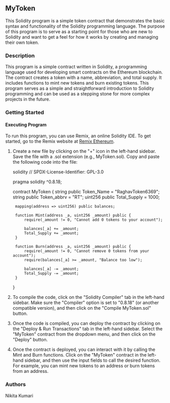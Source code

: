 ## MyToken

This Solidity program is a simple token contract that demonstrates the basic syntax and functionality of the Solidity programming language. The purpose of this program is to serve as a starting point for those who are new to Solidity and want to get a feel for how it works by creating and managing their own token.

### Description

This program is a simple contract written in Solidity, a programming language used for developing smart contracts on the Ethereum blockchain. The contract creates a token with a name, abbreviation, and total supply. It includes functions to mint new tokens and burn existing tokens. This program serves as a simple and straightforward introduction to Solidity programming and can be used as a stepping stone for more complex projects in the future.

### Getting Started

#### Executing Program

To run this program, you can use Remix, an online Solidity IDE. To get started, go to the Remix website at [Remix Ethereum](https://remix.ethereum.org/).

1. Create a new file by clicking on the "+" icon in the left-hand sidebar. Save the file with a .sol extension (e.g., MyToken.sol). Copy and paste the following code into the file:

    solidity
    // SPDX-License-Identifier: GPL-3.0

    pragma solidity ^0.8.18;

    contract MyToken {
        string public Token_Name = "RaghavToken6369";
        string public Token_abbrv = "RT"; 
        uint256 public Total_Supply = 1000;
        
        mapping(address => uint256) public balances;

        function Mint(address _a, uint256 _amount) public {
            require(_amount != 0, "Cannot add 0 tokens to your account");
            
            balances[_a] += _amount;
            Total_Supply += _amount;
        }

        function Burn(address _a, uint256 _amount) public {
            require(_amount != 0, "Cannot remove 0 tokens from your account");
            require(balances[_a] >= _amount, "Balance too low");
            
            balances[_a] -= _amount;
            Total_Supply -= _amount;
        }
    }
    

2. To compile the code, click on the "Solidity Compiler" tab in the left-hand sidebar. Make sure the "Compiler" option is set to "0.8.18" (or another compatible version), and then click on the "Compile MyToken.sol" button.

3. Once the code is compiled, you can deploy the contract by clicking on the "Deploy & Run Transactions" tab in the left-hand sidebar. Select the "MyToken" contract from the dropdown menu, and then click on the "Deploy" button.

4. Once the contract is deployed, you can interact with it by calling the Mint and Burn functions. Click on the "MyToken" contract in the left-hand sidebar, and then use the input fields to call the desired function. For example, you can mint new tokens to an address or burn tokens from an address.

### Authors

Nikita Kumari
